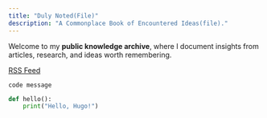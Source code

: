 ```yaml
---
title: "Duly Noted(File)"
description: "A Commonplace Book of Encountered Ideas(file)."
---
```


Welcome to my **public knowledge archive**, where I document insights from articles, research, and ideas worth remembering.

<a href="/index.xml" type="application/rss+xml" title="RSS Feed" href="{{ .Site.BaseURL }}index.xml">RSS Feed</a>

`code message`

```python
def hello():
    print("Hello, Hugo!")
```